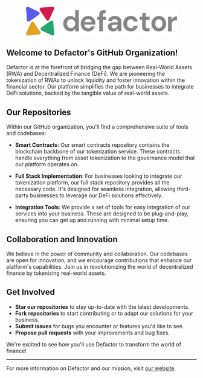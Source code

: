 <span align="center">

<a href="https://www.defactor.com"><img width="400" alt="Defactor Logo" src="https://raw.githubusercontent.com/defactor-com/.github/main/workflows/images/defactor-logo-grey.png"></img></a>

</span>

## Welcome to Defactor's GitHub Organization!
Defactor is at the forefront of bridging the gap between Real-World Assets (RWA) and Decentralized Finance (DeFi). We are pioneering the tokenization of RWAs to unlock liquidity and foster innovation within the financial sector. Our platform simplifies the path for businesses to integrate DeFi solutions, backed by the tangible value of real-world assets.

## Our Repositories
Within our GitHub organization, you'll find a comprehensive suite of tools and codebases:

- **Smart Contracts**: Our smart contracts repository contains the blockchain backbone of our tokenization service. These contracts handle everything from asset tokenization to the governance model that our platform operates on.

- **Full Stack Implementation**: For businesses looking to integrate our tokenization platform, our full stack repository provides all the necessary code. It's designed for seamless integration, allowing third-party businesses to leverage our DeFi solutions effectively.

- **Integration Tools**: We provide a set of tools for easy integration of our services into your business. These are designed to be plug-and-play, ensuring you can get up and running with minimal setup time.

## Collaboration and Innovation
We believe in the power of community and collaboration. Our codebases are open for innovation, and we encourage contributions that enhance our platform's capabilities. Join us in revolutionizing the world of decentralized finance by tokenizing real-world assets.

## Get Involved
- **Star our repositories** to stay up-to-date with the latest developments.
- **Fork repositories** to start contributing or to adapt our solutions for your business.
- **Submit issues** for bugs you encounter or features you'd like to see.
- **Propose pull requests** with your improvements and bug fixes.

We're excited to see how you'll use Defactor to transform the world of finance!

---

For more information on Defactor and our mission, visit [our website](https://www.defactor.com/).

